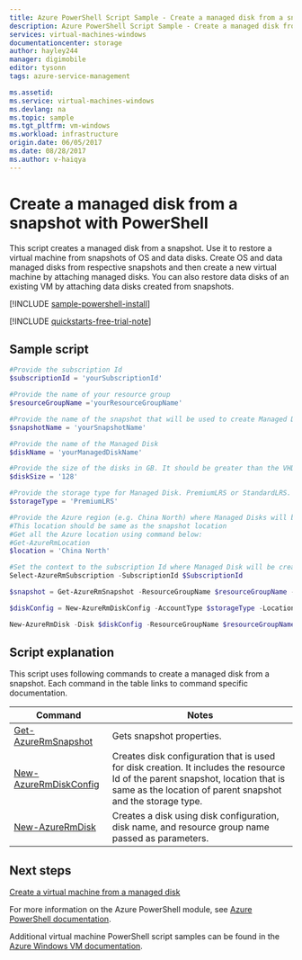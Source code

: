 ```yaml
---
title: Azure PowerShell Script Sample - Create a managed disk from a snapshot | Azure
description: Azure PowerShell Script Sample - Create a managed disk from a snapshot
services: virtual-machines-windows
documentationcenter: storage
author: hayley244
manager: digimobile
editor: tysonn
tags: azure-service-management

ms.assetid:
ms.service: virtual-machines-windows
ms.devlang: na
ms.topic: sample
ms.tgt_pltfrm: vm-windows
ms.workload: infrastructure
origin.date: 06/05/2017
ms.date: 08/28/2017
ms.author: v-haiqya
---
```


# Create a managed disk from a snapshot with PowerShell

This script creates a managed disk from a snapshot. Use it to restore a virtual machine from snapshots of OS and data disks. Create OS and data managed disks from respective snapshots and then create a new virtual machine by attaching managed disks. You can also restore data disks of an existing VM by attaching data disks created from snapshots.

[!INCLUDE [sample-powershell-install](../../../includes/sample-powershell-install.md)]

[!INCLUDE [quickstarts-free-trial-note](../../../includes/quickstarts-free-trial-note.md)]

## Sample script

```powershell
#Provide the subscription Id
$subscriptionId = 'yourSubscriptionId'

#Provide the name of your resource group
$resourceGroupName ='yourResourceGroupName'

#Provide the name of the snapshot that will be used to create Managed Disks
$snapshotName = 'yourSnapshotName'

#Provide the name of the Managed Disk
$diskName = 'yourManagedDiskName'

#Provide the size of the disks in GB. It should be greater than the VHD file size.
$diskSize = '128'

#Provide the storage type for Managed Disk. PremiumLRS or StandardLRS.
$storageType = 'PremiumLRS'

#Provide the Azure region (e.g. China North) where Managed Disks will be located.
#This location should be same as the snapshot location
#Get all the Azure location using command below:
#Get-AzureRmLocation
$location = 'China North'

#Set the context to the subscription Id where Managed Disk will be created
Select-AzureRmSubscription -SubscriptionId $SubscriptionId

$snapshot = Get-AzureRmSnapshot -ResourceGroupName $resourceGroupName -SnapshotName $snapshotName 

$diskConfig = New-AzureRmDiskConfig -AccountType $storageType -Location $location -CreateOption Copy -SourceResourceId $snapshot.Id

New-AzureRmDisk -Disk $diskConfig -ResourceGroupName $resourceGroupName -DiskName $diskName

```

## Script explanation

This script uses following commands to create a managed disk from a snapshot. Each command in the table links to command specific documentation.

| Command | Notes |
|---|---|
| [Get-AzureRmSnapshot](https://docs.microsoft.com/powershell/module/azurerm.compute/Get-AzureRmSnapshot) | Gets snapshot properties.  |
| [New-AzureRmDiskConfig](https://docs.microsoft.com/powershell/module/azurerm.compute/New-AzureRmDiskConfig) | Creates disk configuration that is used for disk creation. It includes the resource Id of the parent snapshot, location that is same as the location of parent snapshot and the storage type.  |
| [New-AzureRmDisk](https://docs.microsoft.com/powershell/module/azurerm.compute/New-AzureRmDisk) | Creates a disk using disk configuration, disk name, and resource group name passed as parameters. |

## Next steps

[Create a virtual machine from a managed disk](./virtual-machines-windows-powershell-sample-create-vm-from-managed-os-disks.md?toc=%2fpowershell%2fmodule%2ftoc.json)

For more information on the Azure PowerShell module, see [Azure PowerShell documentation](https://docs.microsoft.com/powershell/azure/overview).

Additional virtual machine PowerShell script samples can be found in the [Azure Windows VM documentation](../../virtual-machines/windows/powershell-samples.md?toc=%2fvirtual-machines%2fwindows%2ftoc.json).
